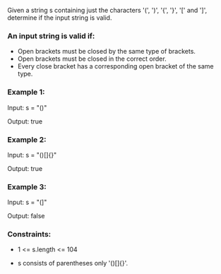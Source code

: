 Given a string s containing just the characters '(', ')', '{', '}', '[' and ']',
determine if the input string is valid.

### An input string is valid if:

* Open brackets must be closed by the same type of brackets.
* Open brackets must be closed in the correct order.
* Every close bracket has a corresponding open bracket of the same type.


### Example 1:

Input: s = "()"

Output: true


### Example 2:

Input: s = "()[]{}"

Output: true


### Example 3:

Input: s = "(]"

Output: false

### Constraints:

* 1 <= s.length <= 104

* s consists of parentheses only '()[]{}'.